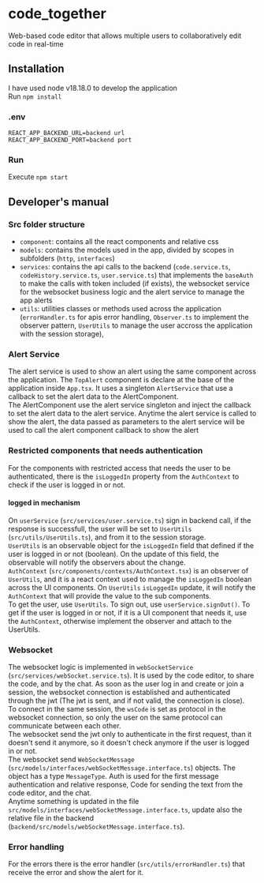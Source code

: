 # code_together

Web-based code editor that allows multiple users to collaboratively edit code in real-time

## Installation

I have used node v18.18.0 to develop the application\
Run `npm install`

### .env
```
REACT_APP_BACKEND_URL=backend url
REACT_APP_BACKEND_PORT=backend port
```
### Run
Execute `npm start`

## Developer's manual

### Src folder structure

- `component`: contains all the react components and relative css
- `models`: contains the models used in the app, divided by scopes in subfolders (`http`,  `interfaces`)
- `services`: contains the api calls to the backend (`code.service.ts`, `codeHistory.service.ts`, `user.service.ts`) that implements the `baseAuth` to make the calls with token included (if exists), the websocket service for the websocket business logic and the alert service to manage the app alerts
- `utils`: utilities classes or methods used across the application (`errorHandler.ts` for apis error handling, `Observer.ts` to implement the observer pattern, `UserUtils` to manage the user accross the application with the session storage),

### Alert Service
The alert service is used to show an alert using the same component across the application. The `TopAlert` component is declare at the base of the application inside `App.tsx`. It uses a singleton `AlertService` that use a callback to set the alert data to the AlertComponent.\
The AlertComponent use the alert service singleton and inject the callback to set the alert data to the alert service. Anytime the alert service is called to show the alert, the data passed as parameters to the alert service will be used to call the alert component callback to show the alert

### Restricted components that needs authentication
For the components with restricted access that needs the user to be authenticated, there is the `isLoggedIn` property from the `AuthContext` to check if the user is logged in or not.

#### logged in mechanism
On `userService` (`src/services/user.service.ts`) sign in backend call, if the response is successfull, the user will be set to `UserUtils` (`src/utils/UserUtils.ts`), and from it to the session storage.\
`UserUtils` is an observable object for the `isLoggedIn` field that defined if the user is logged in or not (boolean). On the update of this field, the observable will notify the observers about the change.\
`AuthContext` (`src/components/contexts/AuthContext.tsx`) is an observer of `UserUtils`, and it is a react context used to manage the `isLoggedIn` boolean across the UI components. On `UserUtils` `isLoggedIn` update, it will notify the `AuthContext` that will provide the value to the sub components.\
To get the user, use `UserUtils`. To sign out, use `userService.signOut()`. To get if the user is logged in or not, if it is a UI component that needs it, use the `AuthContext`, otherwise implement the observer and attach to the UserUtils.

### Websocket
The websocket logic is implemented in `webSocketService` (`src/services/webSocket.service.ts`). It is used by the code editor, to share the code, and by the chat. As soon as the user log in and create or join a session, the websocket connection is established and authenticated through the jwt (The jwt is sent, and if not valid, the connection is close).\
To connect in the same session, the `wsCode` is set as protocol in the websocket connection, so only the user on the same protocol can communicate between each other.\
The websocket send the jwt only to authenticate in the first request, than it doesn't send it anymore, so it doesn't check anymore if the user is logged in or not.\
The websocket send `WebSocketMessage` (`src/models/interfaces/webSocketMessage.interface.ts`) objects. The object has a type `MessageType`. Auth is used for the first message authentication and relative response, Code for sending the text from the code editor, and the chat.\
Anytime something is updated in the file `src/models/interfaces/webSocketMessage.interface.ts`, update also the relative file in the backend (`backend/src/models/webSocketMessage.interface.ts`).

### Error handling
For the errors there is the error handler (`src/utils/errorHandler.ts`) that receive the error and show the alert for it.
